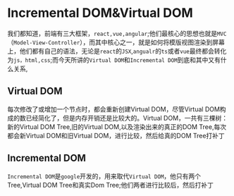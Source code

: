 # Incremental DOM&Virtual DOM
我们都知道，前端有三大框架，`react,vue,angular`;他们最核心的思想也就是`MVC`（`Model-View-Controller`），而其中核心之一，就是如何将模版视图渲染到屏幕上，他们都有自己的语法，无论是`react`的`JSX`,`angualr`的`ts`或者`vue`最终都会转化为`js，html,css`;而今天所讲的`Virtual DOM`和`Incremental DOM`到底和其中又有什么关系,

## Virtual DOM
每次修改了或增加一个节点时，都会重新创建Virtual DOM，尽管Virtual DOM构成的数已经简化了，但是内存开销还是比较大的。Virtual DOM，一共有三棵树：新的Virtual DOM Tree,旧的Virtual DOM,以及渲染出来的真正的DOM Tree,每次都会新Virtual DOM和旧Virtual DOM，进行比较，然后给真的DOM Tree打补丁

## Incremental DOM
`Incremental DOM`是`google`开发的，用来取代`Virtual DOM`，他只有两个Tree,Virtual DOM Tree和真实Dom Tree;他们两者进行比较后，然后打补丁